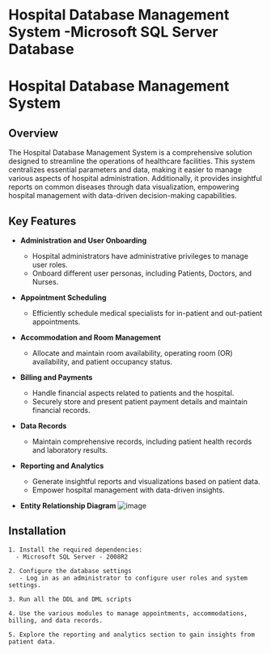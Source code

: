 # Hospital Database Management System -Microsoft SQL Server Database


# Hospital Database Management System

## Overview

The Hospital Database Management System is a comprehensive solution designed to streamline the operations of healthcare facilities. This system centralizes essential parameters and data, making it easier to manage various aspects of hospital administration. Additionally, it provides insightful reports on common diseases through data visualization, empowering hospital management with data-driven decision-making capabilities.

## Key Features

- **Administration and User Onboarding**
  - Hospital administrators have administrative privileges to manage user roles.
  - Onboard different user personas, including Patients, Doctors, and Nurses.

- **Appointment Scheduling**
  - Efficiently schedule medical specialists for in-patient and out-patient appointments.

- **Accommodation and Room Management**
  - Allocate and maintain room availability, operating room (OR) availability, and patient occupancy status.

- **Billing and Payments**
  - Handle financial aspects related to patients and the hospital.
  - Securely store and present patient payment details and maintain financial records.

- **Data Records**
  - Maintain comprehensive records, including patient health records and laboratory results.

- **Reporting and Analytics**
  - Generate insightful reports and visualizations based on patient data.
  - Empower hospital management with data-driven insights.
 
- **Entity Relationship Diagram**
    ![image](https://github.com/ShantanuZodey/Hospital-Database-Management-System-Microsoft-SQL_Server-Database/assets/91444890/84788627-ff25-486e-aa11-d4cec21a6c42)

## Installation

    1. Install the required dependencies:
      - Microsoft SQL Server - 2008R2
    
    2. Configure the database settings
       - Log in as an administrator to configure user roles and system settings.
    
    3. Run all the DDL and DML scripts
    
    4. Use the various modules to manage appointments, accommodations, billing, and data records.
    
    5. Explore the reporting and analytics section to gain insights from patient data.
